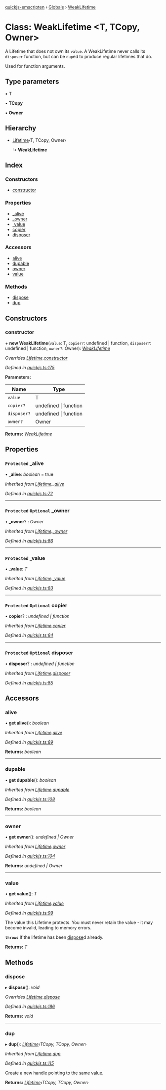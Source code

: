 [quickjs-emscripten](../README.md) › [Globals](../globals.md) › [WeakLifetime](weaklifetime.md)

# Class: WeakLifetime <**T, TCopy, Owner**>

A Lifetime that does not own its `value`. A WeakLifetime never calls its
`disposer` function, but can be `dup`ed to produce regular lifetimes that
do.

Used for function arguments.

## Type parameters

▪ **T**

▪ **TCopy**

▪ **Owner**

## Hierarchy

* [Lifetime](lifetime.md)‹T, TCopy, Owner›

  ↳ **WeakLifetime**

## Index

### Constructors

* [constructor](weaklifetime.md#constructor)

### Properties

* [_alive](weaklifetime.md#protected-_alive)
* [_owner](weaklifetime.md#protected-optional-_owner)
* [_value](weaklifetime.md#protected-_value)
* [copier](weaklifetime.md#protected-optional-copier)
* [disposer](weaklifetime.md#protected-optional-disposer)

### Accessors

* [alive](weaklifetime.md#alive)
* [dupable](weaklifetime.md#dupable)
* [owner](weaklifetime.md#owner)
* [value](weaklifetime.md#value)

### Methods

* [dispose](weaklifetime.md#dispose)
* [dup](weaklifetime.md#dup)

## Constructors

###  constructor

\+ **new WeakLifetime**(`value`: T, `copier?`: undefined | function, `disposer?`: undefined | function, `owner?`: Owner): *[WeakLifetime](weaklifetime.md)*

*Overrides [Lifetime](lifetime.md).[constructor](lifetime.md#constructor)*

*Defined in [quickjs.ts:175](https://github.com/justjake/quickjs-emscripten/blob/master/ts/quickjs.ts#L175)*

**Parameters:**

Name | Type |
------ | ------ |
`value` | T |
`copier?` | undefined &#124; function |
`disposer?` | undefined &#124; function |
`owner?` | Owner |

**Returns:** *[WeakLifetime](weaklifetime.md)*

## Properties

### `Protected` _alive

• **_alive**: *boolean* = true

*Inherited from [Lifetime](lifetime.md).[_alive](lifetime.md#protected-_alive)*

*Defined in [quickjs.ts:72](https://github.com/justjake/quickjs-emscripten/blob/master/ts/quickjs.ts#L72)*

___

### `Protected` `Optional` _owner

• **_owner**? : *Owner*

*Inherited from [Lifetime](lifetime.md).[_owner](lifetime.md#protected-optional-_owner)*

*Defined in [quickjs.ts:86](https://github.com/justjake/quickjs-emscripten/blob/master/ts/quickjs.ts#L86)*

___

### `Protected` _value

• **_value**: *T*

*Inherited from [Lifetime](lifetime.md).[_value](lifetime.md#protected-_value)*

*Defined in [quickjs.ts:83](https://github.com/justjake/quickjs-emscripten/blob/master/ts/quickjs.ts#L83)*

___

### `Protected` `Optional` copier

• **copier**? : *undefined | function*

*Inherited from [Lifetime](lifetime.md).[copier](lifetime.md#protected-optional-copier)*

*Defined in [quickjs.ts:84](https://github.com/justjake/quickjs-emscripten/blob/master/ts/quickjs.ts#L84)*

___

### `Protected` `Optional` disposer

• **disposer**? : *undefined | function*

*Inherited from [Lifetime](lifetime.md).[disposer](lifetime.md#protected-optional-disposer)*

*Defined in [quickjs.ts:85](https://github.com/justjake/quickjs-emscripten/blob/master/ts/quickjs.ts#L85)*

## Accessors

###  alive

• **get alive**(): *boolean*

*Inherited from [Lifetime](lifetime.md).[alive](lifetime.md#alive)*

*Defined in [quickjs.ts:89](https://github.com/justjake/quickjs-emscripten/blob/master/ts/quickjs.ts#L89)*

**Returns:** *boolean*

___

###  dupable

• **get dupable**(): *boolean*

*Inherited from [Lifetime](lifetime.md).[dupable](lifetime.md#dupable)*

*Defined in [quickjs.ts:108](https://github.com/justjake/quickjs-emscripten/blob/master/ts/quickjs.ts#L108)*

**Returns:** *boolean*

___

###  owner

• **get owner**(): *undefined | Owner*

*Inherited from [Lifetime](lifetime.md).[owner](lifetime.md#owner)*

*Defined in [quickjs.ts:104](https://github.com/justjake/quickjs-emscripten/blob/master/ts/quickjs.ts#L104)*

**Returns:** *undefined | Owner*

___

###  value

• **get value**(): *T*

*Inherited from [Lifetime](lifetime.md).[value](lifetime.md#value)*

*Defined in [quickjs.ts:99](https://github.com/justjake/quickjs-emscripten/blob/master/ts/quickjs.ts#L99)*

The value this Lifetime protects. You must never retain the value - it
may become invalid, leading to memory errors.

**`throws`** If the lifetime has been [dispose](weaklifetime.md#dispose)d already.

**Returns:** *T*

## Methods

###  dispose

▸ **dispose**(): *void*

*Overrides [Lifetime](lifetime.md).[dispose](lifetime.md#dispose)*

*Defined in [quickjs.ts:186](https://github.com/justjake/quickjs-emscripten/blob/master/ts/quickjs.ts#L186)*

**Returns:** *void*

___

###  dup

▸ **dup**(): *[Lifetime](lifetime.md)‹TCopy, TCopy, Owner›*

*Inherited from [Lifetime](lifetime.md).[dup](lifetime.md#dup)*

*Defined in [quickjs.ts:115](https://github.com/justjake/quickjs-emscripten/blob/master/ts/quickjs.ts#L115)*

Create a new handle pointing to the same [value](weaklifetime.md#value).

**Returns:** *[Lifetime](lifetime.md)‹TCopy, TCopy, Owner›*
